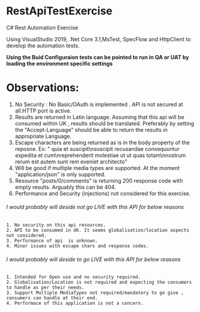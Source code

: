 # RestApiTestExercise
C# Rest Automation Exercise

Using VisualStudio 2019, .Net Core 3.1,MsTest, SpecFlow and HttpClient to develop the automation tests.

**Using the Buid Configuraion tests can be pointed to run in QA or UAT by loading the environment specific settings**


# Observations:
1. No Security : No Basic/OAuth is implemented . API is not secured at all.HTTP port is active.
2. Results are returned in Latin language. Assuming that this api will be consumed within UK , results should be translated. Preferably    by setting the "Accept-Language" should be able to return the results in appropriate Language.
3. Escape characters are being returned as is in the body property of the reposne. Ex: " quia et suscipit\nsuscipit recusandae consequuntur expedita et cum\nreprehenderit molestiae ut ut quas totam\nnostrum rerum est autem sunt rem eveniet architecto"
4. Will be good if multiple media types are supported. At the moment "application/json" is only supported.
5. Resource "posts/0/comments" is returning 200 response code with empty results. Arguably this can be 404. 
6. Performance and Security (injections) not considered for this exercise.

###### I would probably will deside not go LIVE with this API for below reasons
    1. No security on this api resources.
    2. API to be consumed in UK. It seems globalisation/location aspects not considered.
    3. Performance of api  is unknown.
    4. Minor issues with escape chars and response codes.

###### I would probably will deside to go LIVE with this API for below reasons
    1. Intended for Open use and no security required.
    2. Globalisation/Location is not required and expecting the consumers to handle as per their needs.
    3. Support Multiple MediaTypes not required/mandatory to go give , consumers can handle at their end.
    4. Performace of this application is not a concern.
